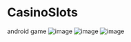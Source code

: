 # CasinoSlots
android game
![image](https://github.com/SilentCoast/CasinoSlots/assets/94042423/5b583df1-69f2-42ba-9d9c-9b4a353add6d)
![image](https://github.com/SilentCoast/CasinoSlots/assets/94042423/51efb533-33cf-4035-bc55-a22ad9a6fe1d)
![image](https://github.com/SilentCoast/CasinoSlots/assets/94042423/ed218460-afcb-4577-a17e-86ed6a405ab6)
